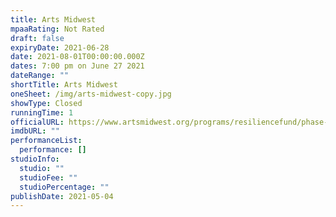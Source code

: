 ```yaml
---
title: Arts Midwest
mpaaRating: Not Rated
draft: false
expiryDate: 2021-06-28
date: 2021-08-01T00:00:00.000Z
dates: 7:00 pm on June 27 2021
dateRange: ""
shortTitle: Arts Midwest
oneSheet: /img/arts-midwest-copy.jpg
showType: Closed
runningTime: 1
officialURL: https://www.artsmidwest.org/programs/resiliencefund/phase-2-recipients
imdbURL: ""
performanceList:
  performance: []
studioInfo:
  studio: ""
  studioFee: ""
  studioPercentage: ""
publishDate: 2021-05-04
---
```

